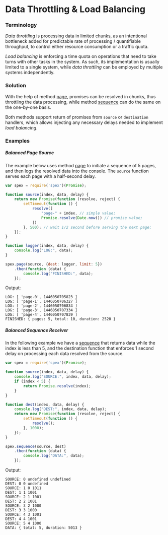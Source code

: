 # Data Throttling & Load Balancing

### Terminology

*Data throttling* is processing data in limited chunks, as an intentional bottleneck added for predictable rate of processing /
quantifiable throughput, to control either resource consumption or a traffic quota.  
 
*Load balancing* is enforcing a time quota on operations that need to take turns with other tasks in the system.
As such, its implementation is usually limited to a single system, while *data throttling* can be employed by multiple systems independently.

### Solution

With the help of method [page], promises can be resolved in chunks, thus throttling the data processing, while method [sequence] can do the same
on the one-by-one basis. 
 
Both methods support return of promises from `source` or `destination` handlers, which allows injecting any necessary
delays needed to implement *load balancing*.

### Examples

##### Balanced Page Source

The example below uses method [page] to initiate a sequence of 5 pages, and then logs the resolved data into the console.
The `source` function serves each page with a half-second delay.

```javascript
var spex = require('spex')(Promise);

function source(index, data, delay) {
    return new Promise(function (resolve, reject) {
        setTimeout(function () {
            resolve([
                "page-" + index, // simple value;
                Promise.resolve(Date.now()) // promise value;
            ])
        }, 500); // wait 1/2 second before serving the next page;
    });
}

function logger(index, data, delay) {
    console.log("LOG:", data);
}

spex.page(source, {dest: logger, limit: 5})
    .then(function (data) {
        console.log("FINISHED:", data);
    });
```

Output:

```
LOG: [ 'page-0', 1446050705823 ]
LOG: [ 'page-1', 1446050706327 ]
LOG: [ 'page-2', 1446050706834 ]
LOG: [ 'page-3', 1446050707334 ]
LOG: [ 'page-4', 1446050707839 ]
FINISHED: { pages: 5, total: 10, duration: 2520 }
```

##### Balanced Sequence Receiver

In the following example we have a [sequence] that returns data while the index is less than 5, and the
destination function that enforces 1 second delay on processing each data resolved from the source.
 
```javascript 
var spex = require('spex')(Promise);

function source(index, data, delay) {
    console.log("SOURCE:", index, data, delay);
    if (index < 5) {
        return Promise.resolve(index);
    }
}

function dest(index, data, delay) {
    console.log("DEST:", index, data, delay);
    return new Promise(function (resolve, reject) {
        setTimeout(function () {
            resolve();
        }, 1000);
    });
}

spex.sequence(source, dest)
    .then(function (data) {
        console.log("DATA:", data);
    });
```

Output:

```
SOURCE: 0 undefined undefined
DEST: 0 0 undefined
SOURCE: 1 0 1011
DEST: 1 1 1001
SOURCE: 2 1 1001
DEST: 2 2 1001
SOURCE: 3 2 1000
DEST: 3 3 1000
SOURCE: 4 3 1001
DEST: 4 4 1001
SOURCE: 5 4 1000
DATA: { total: 5, duration: 5013 }
```

[page]:https://github.com/vitaly-t/spex/blob/master/docs/code/page.md
[sequence]:https://github.com/vitaly-t/spex/blob/master/docs/code/sequence.md
